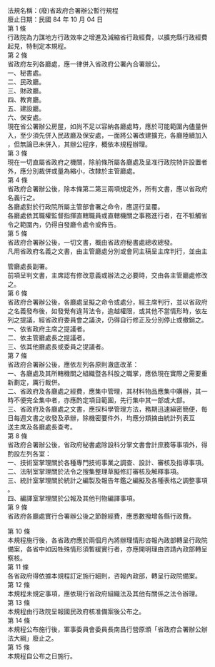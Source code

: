 法規名稱：(廢)省政府合署辦公暫行規程  
廢止日期：民國 84 年 10 月 04 日  
第 1 條  
行政院為力謀地方行政效率之增進及減縮省行政經費，以擴充縣行政經費  
起見，特制定本規程。  
第 2 條  
省政府左列各廳處，應一律併入省政府公署內合署辦公。  
一、秘書處。  
二、民政廳。  
三、財政廳。  
四、教育廳。  
五、建設廳。  
六、保安處。  
現在省公署辦公房屋，如尚不足以容納各廳處時，應於可能範圍內儘量併  
入，至少須先併入民政廳及保安處，一面將公署改建擴充，各廳陸續加入  
，但無論已未併入，其辦公程序，概依本規程辦理。  
第 3 條  
現在一切直屬省政府之機關，除前條所屬各廳處及呈准行政院特許設置者  
外，應分別裁併或量為縮小，改隸於主管廳處。  
第 4 條  
省政府合署辦公後，除本條第二第三兩項規定外，所有文書，應以省政府  
名義行之。  
各廳處對於行政院所屬主管部會署之命令，應逕行呈覆。  
各廳處依其職權監督指揮直轄職員或直轄機關之事務進行者，在不牴觸省  
令之範圍內，仍得自發廳令處令或佈告。  
第 5 條  
省政府合署辦公後，一切文書，概由省政府秘書處總收總發。  
凡用省政府名義之文書，由主管廳處分別或會同主稿呈主席判行，並由主  


管廳處長副署。  
前項呈判文書，主席認有修改意義或辦法之必要時，交由各主管廳處修改  
之。  
第 6 條  
省政府合署辦公後，各廳處呈擬之命令或處分，經主席判行，並以省政府  
之名義發布後，如發覺有違背法令，逾越權限，或其他不當情形時，依左  
列之提議，經省政府委員會之議決，仍得自行修正及分別停止或撤銷之。  
一、依省政府主席之提議者。  
二、依主管廳處長之提議者。  
三、依其他廳處長或委員之提議者。  
第 7 條  
省政府合署辦公後，應依左列各原則澈底改革：  
一、各廳處及其所轄機關之組織暨各科股之職掌，應依現在實際之需要重  
新劃定，厲行裁併。  
二、省政府及各廳處之經費，應集中管理，其材料物品應集中購辦，其一  
時不便完全集中者，亦應酌定項目範圍，先行集中其一部或大部。  
三、省政府及各廳處之文書，應採科學管理方法，務期迅速縝密簡便，每  
日每週文書之收發及承辦，除機密要件外，均應分類摘由統計列表互  
送主席及各廳處長查考。  
第 8 條  
省政府合署辦公後，省政府秘書處除設科分掌文書會計庶務等事項外，得  
酌設左列各室：  
一、技術室掌理關於各種專門技術事業之調查、設計、審核及指導事項。  
二、法制室掌理關於法令之搜集整理草擬修訂審核及解釋事項。  
三、統計室掌理關於統計之編製及報告年鑑之編擬及各種表格之調整事項  
。  
四、編譯室掌理關於公報及其他刊物編譯事項。  
第 9 條  
省政府各廳處實行合署辦公後之節餘經費，應悉數撥增各縣行政費。  


第 10 條  
本規程施行後，各省政府應於兩個月內將辦理情形咨報內政部轉呈行政院  
備案，各省中如因牲殊情形須暫緩實行者，亦應開明理由咨請內政部轉呈  
察核。  
第 11 條  
各省政府得依據本規程訂定施行細則，咨報內政部，轉呈行政院備案。  
第 12 條  
本規程未規定事項，應依現行省政府組織法及其他有關係之法令辦理。  
第 13 條  
本規程由行政院呈報國民政府核准備案後公布之。  
第 14 條  
本規程公布施行後，軍事委員會委員長南昌行營原頒「省政府合署辦公辦  
法大綱」廢止之。  
第 15 條  
本規程自公布之日施行。  


